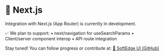 # 🚧 Next.js

Integration with Next.js (App Router) is currently in development.

✅ We plan to support:
	•	next/navigation for useSearchParams
	•	Client/server component interop
	•	API route integration

Stay tuned! You can follow progress or contribute at:
[🔗 SoftEdge UI (GitHub)](https://github.com/softedge-core/softedge-ui)